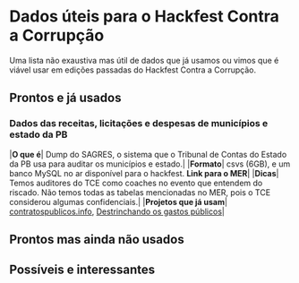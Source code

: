 # Dados úteis para o Hackfest Contra a Corrupção

Uma lista não exaustiva mas útil de dados que já usamos ou vimos que é viável usar em edições passadas do Hackfest Contra a Corrupção.

## Prontos e já usados

### Dados das receitas, licitações e despesas de municípios e estado da PB

|**O que é**| Dump do SAGRES, o sistema que o Tribunal de Contas do Estado da PB usa para auditar os municípios e estado.|
|**Formato**| csvs (6GB), e um banco MySQL no ar disponível para o hackfest. **Link para o MER**|
|**Dicas**| Temos auditores do TCE como coaches no evento que entendem do riscado. Não temos todas as tabelas mencionadas no MER, pois o TCE considerou algumas confidenciais.|
|**Projetos que já usam**| [contratospublicos.info](http://contratospublicos.info), [Destrinchando os gastos públicos](https://analytics-ufcg.github.io/licitacoes-pb/)|



## Prontos mas ainda não usados

## Possíveis e interessantes
